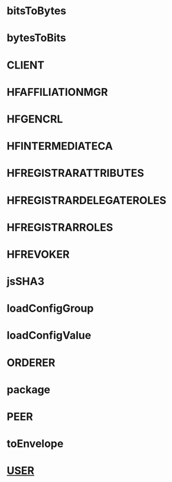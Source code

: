 # bitsToBytes

# bytesToBits

# CLIENT

# HFAFFILIATIONMGR

# HFGENCRL

# HFINTERMEDIATECA

# HFREGISTRARATTRIBUTES

# HFREGISTRARDELEGATEROLES

# HFREGISTRARROLES

# HFREVOKER

# jsSHA3

# loadConfigGroup

# loadConfigValue

# ORDERER

# package

# PEER

# toEnvelope

# [USER](#CLIENT)

